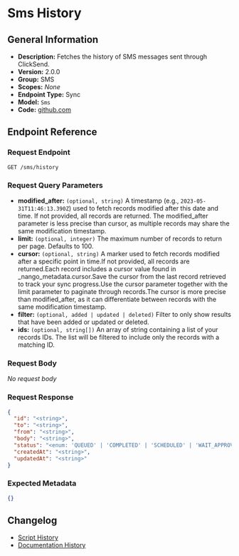 <!-- BEGIN GENERATED CONTENT -->
# Sms History

## General Information

- **Description:** Fetches the history of SMS messages sent through ClickSend.
- **Version:** 2.0.0
- **Group:** SMS
- **Scopes:** _None_
- **Endpoint Type:** Sync
- **Model:** `Sms`
- **Code:** [github.com](https://github.com/NangoHQ/integration-templates/tree/main/integrations/clicksend/syncs/sms-history.ts)


## Endpoint Reference

### Request Endpoint

`GET /sms/history`

### Request Query Parameters

- **modified_after:** `(optional, string)` A timestamp (e.g., `2023-05-31T11:46:13.390Z`) used to fetch records modified after this date and time. If not provided, all records are returned. The modified_after parameter is less precise than cursor, as multiple records may share the same modification timestamp.
- **limit:** `(optional, integer)` The maximum number of records to return per page. Defaults to 100.
- **cursor:** `(optional, string)` A marker used to fetch records modified after a specific point in time.If not provided, all records are returned.Each record includes a cursor value found in _nango_metadata.cursor.Save the cursor from the last record retrieved to track your sync progress.Use the cursor parameter together with the limit parameter to paginate through records.The cursor is more precise than modified_after, as it can differentiate between records with the same modification timestamp.
- **filter:** `(optional, added | updated | deleted)` Filter to only show results that have been added or updated or deleted.
- **ids:** `(optional, string[])` An array of string containing a list of your records IDs. The list will be filtered to include only the records with a matching ID.

### Request Body

_No request body_

### Request Response

```json
{
  "id": "<string>",
  "to": "<string>",
  "from": "<string>",
  "body": "<string>",
  "status": "<enum: 'QUEUED' | 'COMPLETED' | 'SCHEDULED' | 'WAIT_APPROVAL' | 'FAILED' | 'CANCELLED' | 'CANCELLED_AFTER_REVIEW' | 'RECEIVED' | 'SENT' | 'SUCCESS'>",
  "createdAt": "<string>",
  "updatedAt": "<string>"
}
```

### Expected Metadata

```json
{}
```

## Changelog

- [Script History](https://github.com/NangoHQ/integration-templates/commits/main/integrations/clicksend/syncs/sms-history.ts)
- [Documentation History](https://github.com/NangoHQ/integration-templates/commits/main/integrations/clicksend/syncs/sms-history.md)

<!-- END  GENERATED CONTENT -->

